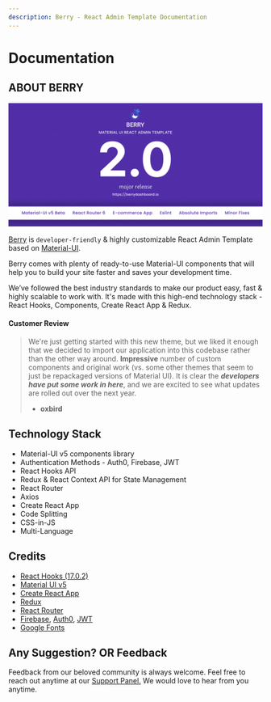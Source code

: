 ```yaml
---
description: Berry - React Admin Template Documentation
---
```


# Documentation

## ABOUT BERRY

![Introducing Berry v2.0](.gitbook/assets/doc-v2.0.png)

[Berry](https://berrydashboard.io) is `developer-friendly` & highly customizable React Admin Template based on [Material-UI](http://material-ui.com/).

Berry comes with plenty of ready-to-use Material-UI components that will help you to build your site faster and saves your development time.

We’ve followed the best industry standards to make our product easy, fast & highly scalable to work with. It's made with this high-end technology stack - React Hooks, Components, Create React App & Redux.

#### Customer Review

> We're just getting started with this new theme, but we liked it enough that we decided to import our application into this codebase rather than the other way around. **Impressive** number of custom components and original work \(vs. some other themes that seem to just be repackaged versions of Material UI\). It is clear the _**developers have put some work in here**_, and we are excited to see what updates are rolled out over the next year.
>
> - **oxbird**

## Technology Stack

* Material-UI v5 components library
* Authentication Methods - Auth0, Firebase, JWT
* React Hooks API
* Redux & React Context API for State Management
* React Router
* Axios
* Create React App
* Code Splitting
* CSS-in-JS
* Multi-Language

## Credits

* [React Hooks \(17.0.2\)](https://reactjs.org/docs/hooks-intro.html)
* [Material UI v5](https://next.material-ui.com/)
* [Create React App](https://github.com/facebook/create-react-app)
* [Redux](https://redux.js.org/)
* [React Router](https://github.com/ReactTraining/react-router) 
* [Firebase](https://firebase.google.com/docs/auth), [Auth0](https://auth0.com/), [JWT](https://jwt.io/)
* [Google Fonts](https://fonts.google.com/)

## Any Suggestion? OR Feedback

Feedback from our beloved community is always welcome. Feel free to reach out anytime at our [Support Panel.](https://codedthemes.support-hub.io) We would love to hear from you anytime.

